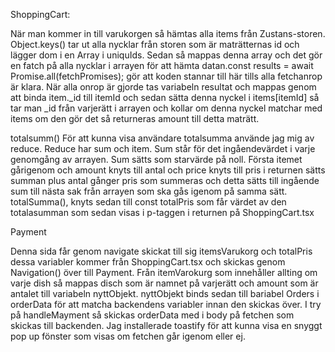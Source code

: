ShoppingCart:

När man kommer in till varukorgen så hämtas alla items från Zustans-storen. Object.keys() tar ut alla nycklar från storen som är maträtternas id och lägger dom i en Array i uniquIds. Sedan så mappas denna array och det gör en fatch på alla nycklar i arrayen för att hämta datan.const results = await Promise.all(fetchPromises); gör att koden stannar till här tills alla fetchanrop är klara. När alla onrop är gjorde tas variabeln resultat och mappas genom att binda item.\_id till itemId och sedan sätta denna nyckel i items[itemId] så tar man \_id från varjerätt i arrayen och kollar om denna nyckel matchar med items om den gör det så returneras amount till detta maträtt.

totalsumm()
För att kunna visa användare totalsumma använde jag mig av reduce. Reduce har sum och item. Sum står för det ingåendevärdet i varje genomgång av arrayen. Sum sätts som starvärde på noll. Första itemet gårigenom och amount knyts till antal och price knyts till pris i returnen sätts summan plus antal gånger pris som summeras och detta sätts till ingående sum till nästa sak från arrayen som ska gås igenom på samma sätt. totalSumma(), knyts sedan till const totalPris som får värdet av den totalasumman som sedan visas i p-taggen i returnen på ShoppingCart.tsx

Payment

Denna sida får genom navigate skickat till sig itemsVarukorg och totalPris dessa variabler kommer från ShoppingCart.tsx och skickas genom Navigation() över till Payment. Från itemVarokurg som innehåller allting om varje dish så mappas disch som är namnet på varjerätt och amount som är antalet till variabeln nyttObjekt. nyttObjekt binds sedan till bariabel Orders i orderData för att matcha backendens variabler innan den skickas över. I try på handleMayment så skickas orderData med i body på fetchen som skickas till backenden. Jag installerade toastify för att kunna visa en snyggt pop up fönster som visas om fetchen går igenom eller ej.
